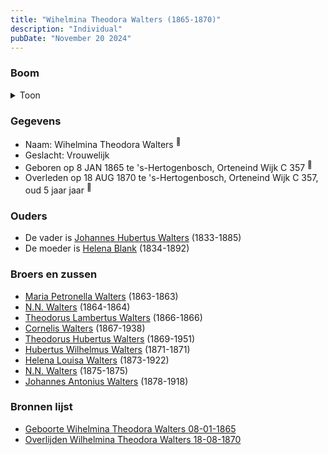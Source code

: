 ```yaml
---
title: "Wihelmina Theodora Walters (1865-1870)"
description: "Individual"
pubDate: "November 20 2024"
---
```


### Boom
<details><summary>Toon</summary>

![test](https://www.plantuml.com/plantuml/svg/dPD1ImCn48Nl-HM37degR7UjRaifRQMr2eg88fvATZDsmsQJaiaYHVhVdRPh5IeAti9aNjutRyY8WlIXheoWKjkLzBA2JERbqhlQgajdd8VWfIM-GXj4eHL2hdrkS7_6QXNMK66LeQTzYG9wT66zGl7jrTn88dWN031nNg5_B7HUMYGQ32gfxN08YTW8qOBxdHM9lUBanXNISX_CQ_O8DS6pD6n19o09hgCekkW1d4wJMNSsOOFtLur6RM3GpsIsNcGk18Fz8NHY63zTGITD4cXHUyvlkINQp55UV1DHMHkpa5OjSk-8CiVMhEx1xVY5nMdtMBpvH9sZGIjXOgGj3tHfn7IpoJIP9h_G9HqsUDZIdVs3ZcUx6T-nkXV_WZVelw5IsYwtViqyv_4ETCQWSHTEZLuMOOt6k3U6tOWctdQxwH3DH5-5Hic5xLKl5fzkpxf0KsdEux50fvoNHujZsiFo_uueRMOy_s45VoUKDjk_Y7vAI8pGAlu67m00)
</details>

### Gegevens
- Naam: Wihelmina Theodora Walters <sup><a href="../s00118/" style="text-decoration:none" title="Geboorte Wihelmina Theodora Walters 08-01-1865">:link:</a></sup>
- Geslacht: Vrouwelijk
- Geboren op 8 JAN 1865 te 's-Hertogenbosch, Orteneind Wijk C 357 <sup><a href="../s00118/" style="text-decoration:none" title="Geboorte Wihelmina Theodora Walters 08-01-1865">:link:</a></sup>
- Overleden op 18 AUG 1870 te 's-Hertogenbosch, Orteneind Wijk C 357, oud 5 jaar jaar <sup><a href="../s00122/" style="text-decoration:none" title="Overlijden Wilhelmina Theodora Walters 18-08-1870">:link:</a></sup>

### Ouders
- De vader is [Johannes Hubertus Walters](../i00079/) (1833-1885)
- De moeder is [Helena Blank](../i00080/) (1834-1892)

### Broers en zussen
- [Maria Petronella Walters](../i00090/) (1863-1863)
- [N.N. Walters](../i00091/) (1864-1864)
- [Theodorus Lambertus Walters](../i00093/) (1866-1866)
- [Cornelis Walters](../i00094/) (1867-1938)
- [Theodorus Hubertus Walters](../i00075/) (1869-1951)
- [Hubertus Wilhelmus Walters](../i00095/) (1871-1871)
- [Helena Louisa Walters](../i00096/) (1873-1922)
- [N.N. Walters](../i00097/) (1875-1875)
- [Johannes Antonius Walters](../i00098/) (1878-1918)

### Bronnen lijst
- [Geboorte Wihelmina Theodora Walters 08-01-1865](../s00118/)
- [Overlijden Wilhelmina Theodora Walters 18-08-1870](../s00122/)